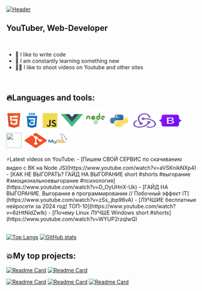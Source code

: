 [![Header](https://github.com/klondikeitblogger/prelimg/blob/e2c188e3013cc949a71f5f716f5a70a0147efb43/GFX%20BANNER%203.png)](https://www.youtube.com/c/MaxShowPro)
## YouTuber, Web-Developer

<div align="center"><img src="https://komarev.com/ghpvc/?username=IT-Personality&style=flat-square&color=0fffcf" alt=""/></div>

- 💪 I like to write code<br />
- 🥅 I am constantly learning something new<br />
- 🤹🏽 I like to shoot videos on Youtube and other sites
 <br />
 
<h2>🔥Languages and tools:</h2>
<div>
  <img src="https://github.com/devicons/devicon/blob/master/icons/html5/html5-original.svg" title="HTML5" alt="HTML" width="40" height="40"/>&nbsp;
  <img src="https://github.com/devicons/devicon/blob/master/icons/css3/css3-plain-wordmark.svg"  title="CSS3" alt="CSS" width="40" height="40"/>&nbsp;
  <img src="https://github.com/devicons/devicon/blob/master/icons/javascript/javascript-original.svg" title="JavaScript" alt="JavaScript" width="40" height="40"/>&nbsp;
  <img src="https://github.com/devicons/devicon/blob/master/icons/vuejs/vuejs-original.svg" width="60" height="40"/>&nbsp;
 <img src="https://github.com/devicons/devicon/blob/master/icons/nodejs/nodejs-plain-wordmark.svg" width="50" height="50"/>&nbsp;
 <img src="https://github.com/devicons/devicon/blob/master/icons/python/python-original.svg" width="60" height="40"/>&nbsp;
 <img src="https://github.com/devicons/devicon/blob/master/icons/redux/redux-original.svg" width="60" height="40"/>&nbsp;
   <img src="https://github.com/devicons/devicon/blob/master/icons/bootstrap/bootstrap-original.svg" width="60" height="40"/>&nbsp;
  <img src="https://cdn-icons-png.flaticon.com/128/2305/2305848.png" width="40" height="40"/>&nbsp;
  <img src="https://github.com/devicons/devicon/blob/master/icons/git/git-original.svg" title="Git" **alt="Git" width="60" height="40"/>
  <img src="https://github.com/devicons/devicon/blob/master/icons/mysql/mysql-original-wordmark.svg" title="MySQL"  alt="MySQL" width="50" height="50"/>&nbsp;
</div>


<br />
⚡️Latest videos on YouTube:
<!-- YOUTUBE:START -->
- [Пишем СВОЙ СЕРВИС по скачиванию видео с ВК на Node JS](https://www.youtube.com/watch?v=aVSKnikNXp4)
- [КАК НЕ ВЫГОРАТЬ? ГАЙД НА ВЫГОРАНИЕ short #shorts #выгорание #эмоциональноевыгорание #психология](https://www.youtube.com/watch?v=D_OyUHnX-Uk)
- [ГАЙД НА ВЫГОРАНИЕ. Выгорание в программировании // Побочный эффект IT](https://www.youtube.com/watch?v=zSs_jbp96vA)
- [ЛУЧШИЕ бесплатные нейросети за 2024 год! ТОП-10](https://www.youtube.com/watch?v=6zHtNidZwIk)
- [Почему Linux ЛУЧШЕ Windows short #shorts](https://www.youtube.com/watch?v=WYUP2rzqlwQ)
<!-- YOUTUBE:END -->

<br />
<br />

[![Top Langs](https://github-readme-stats.vercel.app/api/top-langs/?username=IT-Personality&show_icons=true&theme=tokyonight&border_radius=10&hide_border=true&hide_title=false&langs_count=100&layout=compact)](https://github.com/IT-Personality)
[![GitHub stats](https://github-readme-stats.vercel.app/api?username=IT-Personality&count_private=true&show_icons=true&theme=tokyonight&border_radius=10&hide_border=true&hide_title=true)](https://github.com/IT-Personality)

## 💥My top projects: <br />
[![Readme Card](https://github-readme-stats.vercel.app/api/pin/?username=IT-Personality&repo=assistantVK)](https://github.com/IT-Personality/assistantVK)
[![Readme Card](https://github-readme-stats.vercel.app/api/pin/?username=IT-Personality&repo=currency-converter.github.io)](https://github.com/IT-Personality/currency-converter.github.io)

[![Readme Card](https://github-readme-stats.vercel.app/api/pin/?username=IT-Personality&repo=it-personality.github.io)](https://github.com/IT-Personality/it-personality.github.io)
[![Readme Card](https://github-readme-stats.vercel.app/api/pin/?username=IT-Personality&repo=online-stopwatch.github.io)](https://github.com/IT-Personality/online-stopwatch.github.io)
[![Readme Card](https://github-readme-stats.vercel.app/api/pin/?username=IT-Personality&repo=Your_browser)](https://github.com/IT-Personality/Your_browser)

<!-- <a href="https://github.com/IT-Personality/Your_browser">
  <img align="center" style="margin:0.5rem" src="https://github-readme-stats.vercel.app/api/pin/?username=braydoncoyer&repo=Your_browser&title_color=ffffff&text_color=c9cacc&icon_color=4AB197&bg_color=1A2B34" />
</a>  -->
